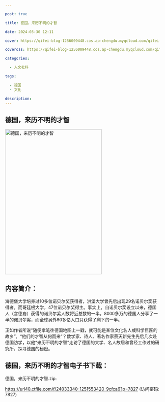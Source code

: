 ```yaml
---

post: true

title: 德国，来历不明的才智

date: 2024-05-30 12:11

cover: https://qifei-blog-1256009448.cos.ap-chengdu.myqcloud.com/qifei-blog/s28075190.jpg

coveross: https://qifei-blog-1256009448.cos.ap-chengdu.myqcloud.com/qifei-blog/s28075190.jpg

categories:

  - 人文社科

tags:

  - 德国
  - 文化

description:
---
```


## 德国，来历不明的才智

<img alt="德国，来历不明的才智" class="aligncenter loading" data-was-processed="true" decoding="async" fetchpriority="high" height="471" src="https://qifei-blog-1256009448.cos.ap-chengdu.myqcloud.com/qifei-blog/s28075190.jpg" style="cursor: zoom-in;" width="314"/>

## 内容简介：

海德堡大学培养过10多位诺贝尔奖获得者，洪堡大学曾先后出现29名诺贝尔奖获得者，而哥廷根大学，47位诺贝尔奖得主。事实上，自诺贝尔奖设立以来，德国人（含德裔）获得的诺贝尔奖人数将近总数的一半。8000多万的德国人分享了一半的诺贝尔奖，而全球另外60多亿人口只获得了剩下的一半。

正如作者所说“随便拿笔往德国地图上一戳，就可能是某位文化名人或科学巨匠的故乡”，“他们的才智从何而来”？数学家、诗人、著名作家蔡天新先生先后几次赴德国访学，以他“来历不明的才智”走访了德国的大学、名人故居和曾经工作过的研究所，探寻德国的秘密。

## 德国，来历不明的才智电子书下载：

德国，来历不明的才智.zip: 

https://url40.ctfile.com/f/24033340-1251553420-9cfca6?p=7827 (访问密码: 7827)

